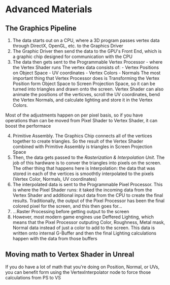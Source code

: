 # Advanced Materials
## The Graphics Pipeline

1. The data starts out on a CPU, where a 3D program passes vertex data through DirectX, OpenGL, etc. to the Graphics Driver
2. The Graphic Driver then send the data to the GPU's Front End, which is a graphic chip designed for communication with the CPU
3. The data then gets sent to the Programmable Vertex Processor - where the Vertex Shader runs
    The vertex data consists of:
        - Vertex Positions on Object Space
        - UV coordinates
        - Vertex Colors
        - Normals
The most important thing that Vertex Processor does is Transforming the Vertex Position form Object Space to Screen Projection Space, so it can be turned into triangles and drawn onto the screen. Vertex Shader can also animate the positions of the verticves, scroll the UV coordinates, bend the Vertex Normals, and calculate lighting and store it in the Vertex Colors. 

Most of the adjustments happen on per pixel basis, so if you have operations than can be moved from Pixel Shader to Vertex Shader, it can boost the performace

4. Primitive Assembly. The Graphics Chip connects all of the vertices together to create triangles. So the result of the Vertex Shader combined with Primitive Assembly is triangles in Screen Projection Space
5. Then, the data gets passed to the *Rasterization & Interpolation Unit*. The job of this hardware is to conver the triangles into pixels on the screen. The other thing that happens here is Interpolation: the data that was stored in each of the vertices is smoothtly interpolated to the pixels (Vertex Color, Normals, UV coordinates)
6. The interpolated data is sent to the Programmable Pixel Processor. This is where the Pixel Shader runs: it taked the incoming data from the Vertex Shader and additional input data from the CPU to create the final results. Traditionally, the output of the Pixel Processor has been the final colored pixel for the screen, and this then goes for...
7. ...Raster Processing before getting output to the screen
8. However, most modern game engines use Deffered Lighting, which means that the Pixel Processor outputing Color, Roughness, Metal mask, Normal data instead of just a color to add to the screen. This data is written onto internal G-Buffer and then the final Lighting calculations happen with the data from those buffers

## Moving math to Vertex Shader in Unreal
If you do have a lot of math that you're doing on Position, Normal, or UVs, you can benefit form using the VertexInterpolator node to force those calculations from PS to VS
